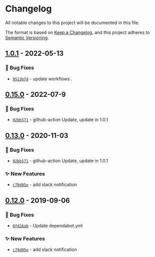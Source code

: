 # Changelog
All notable changes to this project will be documented in this file.

The format is based on [Keep a Changelog](https://keepachangelog.com/en/1.0.0/),
and this project adheres to [Semantic Versioning](https://semver.org/spec/v2.0.0.html).

## [1.0.1] - 2022-05-13
### :bug: Bug Fixes
- [`9513b7d`](https://github.com/clouddrove/terraform-aws-multi-account-peering/commit/9513b7da5e962d925b8dfb285d40ea8f9e3edf4b) - update workflows .

## [0.15.0] - 2022-07-9
### :bug: Bug Fixes
- [`92bb571`](https://github.com/clouddrove/terraform-aws-multi-account-peering/commit/92bb571e8a180df2de0ce47c76a5b637478061db) - github-action Update, update in 1.0.1

## [0.13.0] - 2020-11-03
### :bug: Bug Fixes
- [`92bb571`](https://github.com/clouddrove/terraform-aws-multi-account-peering/commit/92bb571e8a180df2de0ce47c76a5b637478061db) - github-action Update, update in 1.0.1

### :sparkles: New Features
- [`c79d05e`](https://github.com/clouddrove/terraform-aws-multi-account-peering/commit/c79d05efb24ce2343d49aa58a27c675019ceb9d9) - add slack notification

## [0.12.0] - 2019-09-06
### :bug: Bug Fixes
- [`0fd26ab`](https://github.com/clouddrove/terraform-aws-multi-account-peering/commit/0fd26ab1f31cd045fa85cfaa19eea5e6e76f6268) - Update dependabot.yml

### :sparkles: New Features
- [`c79d05e`](https://github.com/clouddrove/terraform-aws-multi-account-peering/commit/c79d05efb24ce2343d49aa58a27c675019ceb9d9) - add slack notification

[0.12.0]: https://github.com/clouddrove/terraform-aws-multi-account-peering/compare/0.12.0...master
[0.13.0]: https://github.com/clouddrove/terraform-aws-multi-account-peering/compare/0.13.0...master
[0.15.0]: https://github.com/clouddrove/terraform-aws-multi-account-peering/compare/0.15.0...master
[1.0.1]:  https://github.com/clouddrove/terraform-aws-multi-account-peering/compare/1.0.1...master

